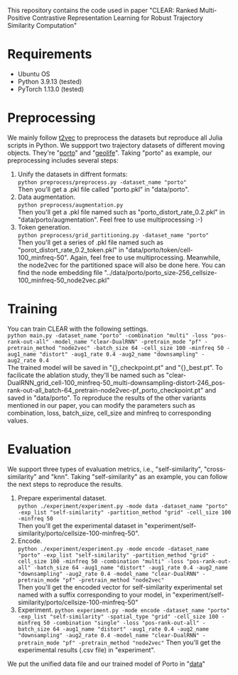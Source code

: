 This repository contains the code used in paper "CLEAR: Ranked Multi-Positive Contrastive Representation Learning for Robust Trajectory Similarity Computation"
# Requirements
- Ubuntu OS
- Python 3.9.13 (tested)
- PyTorch 1.13.0 (tested)

 # Preprocessing
 We mainly follow [t2vec](https://github.com/boathit/t2vec#readme) to preprocess the datasets but reproduce all Julia scripts in Python.
 We suppport two trajectory datasets of different moving objects. They're "[porto](https://www.kaggle.com/c/pkdd-15-predict-taxi-service-trajectory-i)" and "[geolife](https://www.microsoft.com/en-us/research/publication/geolife-gps-trajectory-dataset-user-guide/)". Taking "porto" as example, our preprocessing includes several steps:
 1. Unify the datasets in diffrent formats:  
    ```python preprocess/preprocess.py -dataset_name "porto"```  
    Then you'll get a .pkl file called "porto.pkl" in "data/porto".  
 2. Data augmentation.  
    ```python preprocess/augmentation.py```  
    Then you'll get a .pkl file named such as "porto_distort_rate_0.2.pkl" in "data/porto/augmentation". Feel free to use multiprocessing :-)
3. Token generation.  
   ```python preprocess/grid_partitioning.py -dataset_name "porto"```  
   Then you'll get a series of .pkl file named such as "porot_distort_rate_0.2_token.pkl" in "data/porto/token/cell-100_minfreq-50". Again, feel free to use multiprocessing. Meanwhile, the node2vec for the partitioned space will also be done here. You can find the node embedding file "../data/porto/porto_size-256_cellsize-100_minfreq-50_node2vec.pkl"

# Training
You can train CLEAR with the following settings.   
```python main.py -dataset_name "porto" -combination "multi" -loss "pos-rank-out-all" -model_name "clear-DualRNN" -pretrain_mode "pf" -pretrain_method "node2vec" -batch_size 64 -cell_size 100 -minfreq 50 -aug1_name "distort" -aug1_rate 0.4 -aug2_name "downsampling" -aug2_rate 0.4```  
The trained model will be saved in "{}_checkpoint.pt" and "{}_best.pt". To facilicate the ablation study, they'll be named such as "clear-DualRNN_grid_cell-100_minfreq-50_multi-downsampling-distort-246_pos-rank-out-all_batch-64_pretrain-node2vec-pf_porto_checkpoint.pt" and saved in "data/porto". To reproduce the results of the other variants mentioned in our paper, you can modify the parameters such as combination, loss, batch_size, cell_size and minfreq to corresponding values.  

# Evaluation
We support three types of evaluation metrics, i.e., "self-similarity", "cross-similarity" and "knn". Taking "self-similarity" as an example, you can follow the next steps to reproduce the results.  
1. Prepare experimental dataset.  
   ```python ./experiment/experiment.py -mode data -dataset_name "porto" -exp_list "self-similarity" -partition_method "grid" -cell_size 100 -minfreq 50```  
   Then you'll get the experimental dataset in "experiment/self-similarity/porto/cellsize-100-minfreq-50".  
2. Encode.  
   ```python ./experiment/experiment.py -mode encode -dataset_name "porto" -exp_list "self-similarity" -partition_method "grid" -cell_size 100 -minfreq 50 -combination "multi" -loss "pos-rank-out-all" -batch_size 64 -aug1_name "distort" -aug1_rate 0.4 -aug2_name "downsampling" -aug2_rate 0.4 -model_name "clear-DualRNN" -pretrain_mode "pf" -pretrain_method "node2vec"```  
   Then you'll get the encoded vector for self-similarity experimental set named with a suffix corresponding to your model, in "experiment/self-similarity/porto/cellsize-100-minfreq-50"
3. Experiment.
   ```python experiment.py -mode encode -dataset_name "porto" -exp_list "self-similarity" -spatial_type "grid" -cell_size 100 -minfreq 50 -combination "single" -loss "pos-rank-out-all" -batch_size 64 -aug1_name "distort" -aug1_rate 0.4 -aug2_name "downsampling" -aug2_rate 0.4 -model_name "clear-DualRNN" -pretrain_mode "pf" -pretrain_method "node2vec"```
   Then you'll get the experimental results (.csv file) in "experiment".

We put the unified data file and our trained model of Porto in "[data](https://drive.google.com/drive/folders/1NQcEWW661PuMj3ytMPA-oAywBRgPsNHx?usp=drive_link)"


   
 

